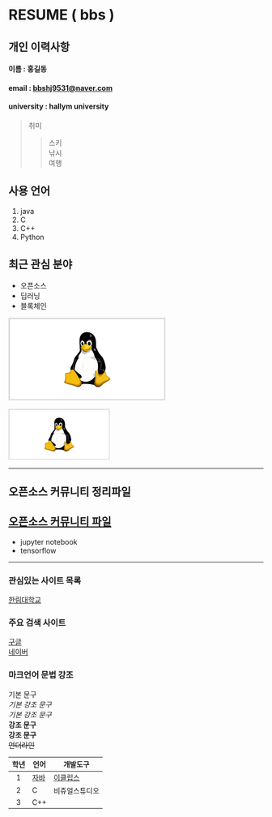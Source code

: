 # RESUME ( bbs )

## 개인 이력사항  

#### 이름 : 홍길동
#### email : bbshj9531@naver.com
#### university : hallym university

> 취미  
>> 스키  
>> 낚시  
>> 여행  

## 사용 언어
1. java
2. C
3. C++
4. Python

## 최근 관심 분야
* 오픈소스
* 딥러닝
* 블록체인  

![linux icon](/linux.png)

<img src=linux.png width=200 height=100>

-----
## 오픈소스 커뮤니티 정리파일
[오픈소스 커뮤니티 파일](openSourceCommunity.md)
------------------
* jupyter notebook
* tensorflow
------
### 관심있는 사이트 목록
[한림대학교][hallym]

### 주요 검색 사이트
[구글][google]  
[네이버][naver]

### 마크언어 문법 강조
기본 문구  
*기본 강조 문구*  
_기본 강조 문구_  
**강조 문구**  
__강조 문구__  
~~언더라인~~  

|학년|언어|개발도구|
|:---:|---|---|
|1|[자바](http://www.oracle.com)|[이클립스][eclipse]|
|2|C|비쥬얼스튜디오|
|3|C++||





[eclipse]: http://www.eclipse.org
[google]: http://www.google.com
[naver]: http://www.naver.com
[hallym]: http://www.hallym.ac.kr



